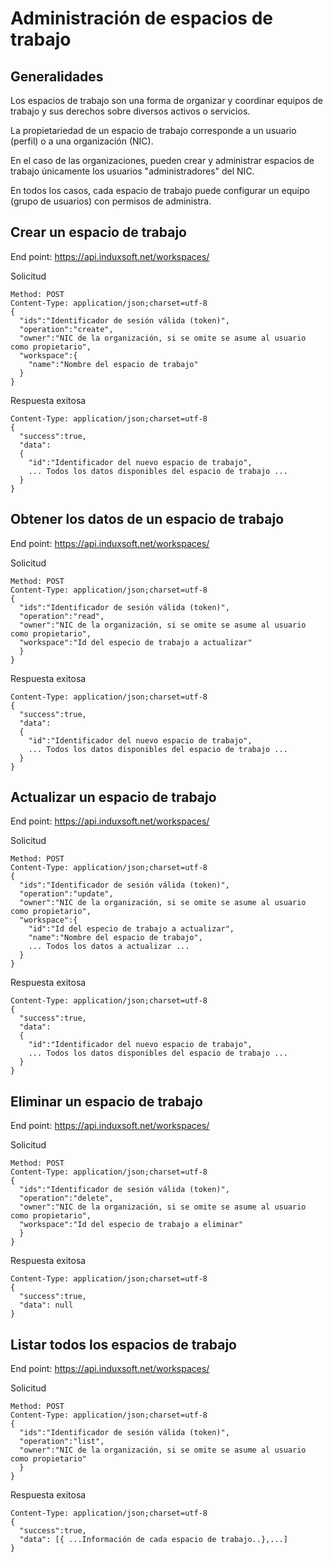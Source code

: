 # Administración de espacios de trabajo
## Generalidades
Los espacios de trabajo son una forma de organizar y coordinar equipos de trabajo y sus derechos sobre diversos activos o servicios.

La propietariedad de un espacio de trabajo corresponde a un usuario (perfil) o a una organización (NIC).

En el caso de las organizaciones, pueden crear y administrar espacios de trabajo únicamente los usuarios "administradores" del NIC.

En todos los casos, cada espacio de trabajo puede configurar un equipo (grupo de usuarios) con permisos de administra.

## Crear un espacio de trabajo
End point: https://api.induxsoft.net/workspaces/

Solicitud
```
Method: POST
Content-Type: application/json;charset=utf-8
{
  "ids":"Identificador de sesión válida (token)",
  "operation":"create",
  "owner":"NIC de la organización, si se omite se asume al usuario como propietario",
  "workspace":{
    "name":"Nombre del espacio de trabajo"
  }
}
```

Respuesta exitosa

```
Content-Type: application/json;charset=utf-8
{
  "success":true,
  "data":
  {
    "id":"Identificador del nuevo espacio de trabajo",
    ... Todos los datos disponibles del espacio de trabajo ...
  }
}
```

## Obtener los datos de un espacio de trabajo
End point: https://api.induxsoft.net/workspaces/

Solicitud
```
Method: POST
Content-Type: application/json;charset=utf-8
{
  "ids":"Identificador de sesión válida (token)",
  "operation":"read",
  "owner":"NIC de la organización, si se omite se asume al usuario como propietario",
  "workspace":"Id del especio de trabajo a actualizar"
  }
}
```

Respuesta exitosa

```
Content-Type: application/json;charset=utf-8
{
  "success":true,
  "data":
  {
    "id":"Identificador del nuevo espacio de trabajo",
    ... Todos los datos disponibles del espacio de trabajo ...
  }
}
```

## Actualizar un espacio de trabajo
End point: https://api.induxsoft.net/workspaces/

Solicitud
```
Method: POST
Content-Type: application/json;charset=utf-8
{
  "ids":"Identificador de sesión válida (token)",
  "operation":"update",
  "owner":"NIC de la organización, si se omite se asume al usuario como propietario",
  "workspace":{
    "id":"Id del especio de trabajo a actualizar",
    "name":"Nombre del espacio de trabajo",
    ... Todos los datos a actualizar ...
  }
}
```

Respuesta exitosa

```
Content-Type: application/json;charset=utf-8
{
  "success":true,
  "data":
  {
    "id":"Identificador del nuevo espacio de trabajo",
    ... Todos los datos disponibles del espacio de trabajo ...
  }
}
```

## Eliminar un espacio de trabajo
End point: https://api.induxsoft.net/workspaces/

Solicitud
```
Method: POST
Content-Type: application/json;charset=utf-8
{
  "ids":"Identificador de sesión válida (token)",
  "operation":"delete",
  "owner":"NIC de la organización, si se omite se asume al usuario como propietario",
  "workspace":"Id del especio de trabajo a eliminar"
  }
}
```

Respuesta exitosa

```
Content-Type: application/json;charset=utf-8
{
  "success":true,
  "data": null
}
```

## Listar todos los espacios de trabajo
End point: https://api.induxsoft.net/workspaces/

Solicitud
```
Method: POST
Content-Type: application/json;charset=utf-8
{
  "ids":"Identificador de sesión válida (token)",
  "operation":"list",
  "owner":"NIC de la organización, si se omite se asume al usuario como propietario"
  }
}
```

Respuesta exitosa

```
Content-Type: application/json;charset=utf-8
{
  "success":true,
  "data": [{ ...Información de cada espacio de trabajo..},...]
}
```

